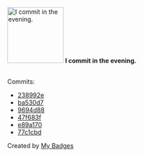 <img src="https://my-badges.github.io/my-badges/evening-commits.png" alt="I commit in the evening." title="I commit in the evening." width="128">
<strong>I commit in the evening.</strong>
<br><br>

Commits:

- <a href="https://github.com/mmichie/cardsharp/commit/238992e6f609d40e2656af6d90abba6f2011a2ee">238992e</a>
- <a href="https://github.com/mmichie/m28/commit/ba530d7497459736a3462b83075f7e2fb3867776">ba530d7</a>
- <a href="https://github.com/mmichie/m28/commit/9694d8848907806a2c6f3229abb0d5177f02752e">9694d88</a>
- <a href="https://github.com/mmichie/m28/commit/47f683ff344a54719177efd2831ecc8ad37786a5">47f683f</a>
- <a href="https://github.com/mmichie/cardsharp/commit/e89a170e3947fe9adad7bacbebd7aa368695c11f">e89a170</a>
- <a href="https://github.com/mmichie/cardsharp/commit/77c1cbd4b1e47eaff6c0a998056a51b9c825b5c5">77c1cbd</a>


Created by <a href="https://github.com/my-badges/my-badges">My Badges</a>